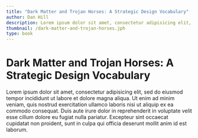 ```yaml
---
title: "Dark Matter and Trojan Horses: A Strategic Design Vocabulary"
author: Dan Hill
description: Lorem ipsum dolor sit amet, consectetur adipisicing elit, sed do eiusmod tempor incididunt ut labore et dolore magna aliqua.
thumbnail: /dark-matter-and-trojan-horses.jph
type: book
---
```


# Dark Matter and Trojan Horses: A Strategic Design Vocabulary

Lorem ipsum dolor sit amet, consectetur adipisicing elit, sed do eiusmod tempor incididunt ut labore et dolore magna aliqua. Ut enim ad minim veniam, quis nostrud exercitation ullamco laboris nisi ut aliquip ex ea commodo consequat. Duis aute irure dolor in reprehenderit in voluptate velit esse cillum dolore eu fugiat nulla pariatur. Excepteur sint occaecat cupidatat non proident, sunt in culpa qui officia deserunt mollit anim id est laborum.
